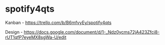 # spotify4qts
Kanban - https://trello.com/b/B6mfvyEy/spotify4qts

Design - https://docs.google.com/document/d/1-_Ndz0ycms72jA423Zfci8-rUT1qfP7eyeMX8sgWa-U/edit

